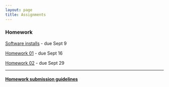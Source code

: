 ```yaml
---
layout: page
title: Assignments
---
```


### Homework

[Software installs](00_computer_setup.html) - due Sept 9

[Homework 01](homework_01.html) - due Sept 16

[Homework 02](homework_02.html) - due Sept 29 


--------------------------------------------------------------------------------

#### [Homework submission guidelines](homework_submission.html)
